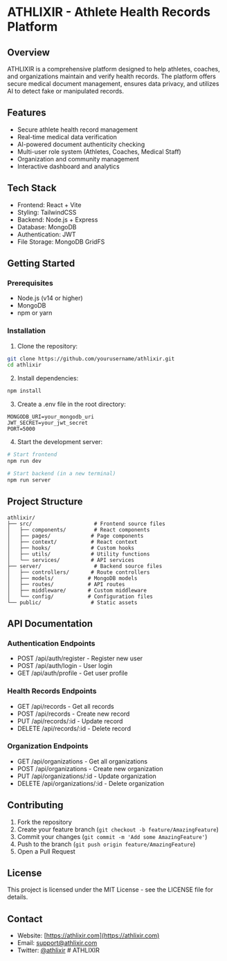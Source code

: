 # ATHLIXIR - Athlete Health Records Platform

## Overview
ATHLIXIR is a comprehensive platform designed to help athletes, coaches, and organizations maintain and verify health records. The platform offers secure medical document management, ensures data privacy, and utilizes AI to detect fake or manipulated records.

## Features
- Secure athlete health record management
- Real-time medical data verification
- AI-powered document authenticity checking
- Multi-user role system (Athletes, Coaches, Medical Staff)
- Organization and community management
- Interactive dashboard and analytics

## Tech Stack
- Frontend: React + Vite
- Styling: TailwindCSS
- Backend: Node.js + Express
- Database: MongoDB
- Authentication: JWT
- File Storage: MongoDB GridFS

## Getting Started

### Prerequisites
- Node.js (v14 or higher)
- MongoDB
- npm or yarn

### Installation

1. Clone the repository:
```bash
git clone https://github.com/yourusername/athlixir.git
cd athlixir
```

2. Install dependencies:
```bash
npm install
```

3. Create a .env file in the root directory:
```env
MONGODB_URI=your_mongodb_uri
JWT_SECRET=your_jwt_secret
PORT=5000
```

4. Start the development server:
```bash
# Start frontend
npm run dev

# Start backend (in a new terminal)
npm run server
```

## Project Structure
```
athlixir/
├── src/                    # Frontend source files
│   ├── components/         # React components
│   ├── pages/             # Page components
│   ├── context/           # React context
│   ├── hooks/             # Custom hooks
│   ├── utils/             # Utility functions
│   └── services/          # API services
├── server/                 # Backend source files
│   ├── controllers/       # Route controllers
│   ├── models/           # MongoDB models
│   ├── routes/           # API routes
│   ├── middleware/       # Custom middleware
│   └── config/           # Configuration files
└── public/                # Static assets
```

## API Documentation

### Authentication Endpoints
- POST /api/auth/register - Register new user
- POST /api/auth/login - User login
- GET /api/auth/profile - Get user profile

### Health Records Endpoints
- GET /api/records - Get all records
- POST /api/records - Create new record
- PUT /api/records/:id - Update record
- DELETE /api/records/:id - Delete record

### Organization Endpoints
- GET /api/organizations - Get all organizations
- POST /api/organizations - Create new organization
- PUT /api/organizations/:id - Update organization
- DELETE /api/organizations/:id - Delete organization

## Contributing
1. Fork the repository
2. Create your feature branch (`git checkout -b feature/AmazingFeature`)
3. Commit your changes (`git commit -m 'Add some AmazingFeature'`)
4. Push to the branch (`git push origin feature/AmazingFeature`)
5. Open a Pull Request

## License
This project is licensed under the MIT License - see the LICENSE file for details.

## Contact
- Website: [https://athlixir.com](https://athlixir.com)
- Email: support@athlixir.com
- Twitter: [@athlixir](https://twitter.com/athlixir) #   A T H L I X I R  
 